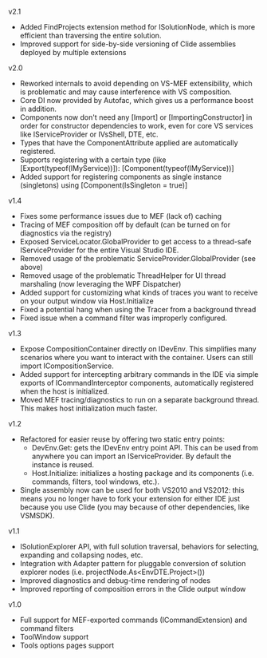 v2.1

* Added FindProjects extension method for ISolutionNode, which is more efficient than traversing the entire solution.
* Improved support for side-by-side versioning of Clide assemblies deployed by multiple extensions

v2.0

* Reworked internals to avoid depending on VS-MEF extensibility, which is problematic and may 
  cause interference with VS composition.
* Core DI now provided by Autofac, which gives us a performance boost in addition.
* Components now don't need any [Import] or [ImportingConstructor] in order for constructor
  dependencies to work, even for core VS services like IServiceProvider or IVsShell, DTE, etc.
* Types that have the ComponentAttribute applied are automatically registered. 
* Supports registering with a certain type (like [Export(typeof(IMyService))]): [Component(typeof(IMyService))]
* Added support for registering components as single instance (singletons) using [Component(IsSingleton = true)]

v1.4

* Fixes some performance issues due to MEF (lack of) caching
* Tracing of MEF composition off by default (can be turned on for diagnostics via the registry)
* Exposed ServiceLocator.GlobalProvider to get access to a thread-safe IServiceProvider for the entire Visual Studio IDE. 
* Removed usage of the problematic ServiceProvider.GlobalProvider (see above)
* Removed usage of the problematic ThreadHelper for UI thread marshaling (now leveraging the WPF Dispatcher)
* Added support for customizing what kinds of traces you want to receive on your output window via Host.Initialize
* Fixed a potential hang when using the Tracer from a background thread
* Fixed issue when a command filter was improperly configured.

v1.3

* Expose CompositionContainer directly on IDevEnv. This simplifies many scenarios where you want to interact with the container. Users can still import ICompositionService.
* Added support for intercepting arbitrary commands in the IDE via simple exports of ICommandInterceptor components, automatically registered when the host is initialized. 
* Moved MEF tracing/diagnostics to run on a separate background thread. This makes host initialization much faster.

v1.2

* Refactored for easier reuse by offering two static entry points: 
     - DevEnv.Get: gets the IDevEnv entry point API. This can be 
       used from anywhere you can import an IServiceProvider. By 
       default the instance is reused.
     - Host.Initialize: initializes a hosting package and its components
       (i.e. commands, filters, tool windows, etc.).
* Single assembly now can be used for both VS2010 and VS2012: this means 
  you no longer have to fork your extension for either IDE just because 
  you use Clide (you may because of other dependencies, like VSMSDK).

v1.1

* ISolutionExplorer API, with full solution traversal, behaviors
  for selecting, expanding and collapsing nodes, etc.
* Integration with Adapter pattern for pluggable conversion of 
  solution explorer nodes (i.e. projectNode.As&lt;EnvDTE.Project&gt;())
* Improved diagnostics and debug-time rendering of nodes
* Improved reporting of composition errors in the Clide output window

v1.0

* Full support for MEF-exported commands (ICommandExtension) and command filters
* ToolWindow support
* Tools options pages support
